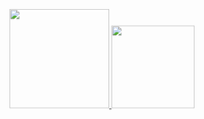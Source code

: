 <div align="center">
  <a href="https://github.com/eduardofreitas2">
  <img height="180em" src="https://github-readme-stats.vercel.app/api?username=SofiaMartinsLv&show_icons=true&theme=dark&include_all_commits=true&count_private=true"/>
  <img height="150em" src="https://github-readme-stats.vercel.app/api/top-langs/?username=SofiaMartinsLv&layout=compact&langs_count=7&theme=dark&count_private=true"/>
</div>
